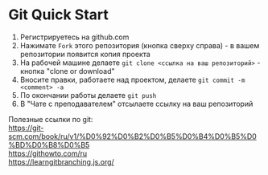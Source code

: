 # Git Quick Start

1. Регистрируетесь на github.com
2. Нажимате `Fork` этого репозитория (кнопка сверху справа) - в вашем репозитории появится копия проекта
3. На рабочей машине делаете `git clone <ссылка на ваш репозиторий>` - кнопка "clone or download"  
4. Вносите правки, работаете над проектом, делаете `git commit -m <comment> -a`  
5. По окончании работы делаете `git push`
6. В "Чате с преподавателем" отсылаете ссылку на ваш репозиторий  

Полезные ссылки по git:  
<https://git-scm.com/book/ru/v1/%D0%92%D0%B2%D0%B5%D0%B4%D0%B5%D0%BD%D0%B8%D0%B5>  
<https://githowto.com/ru>  
<https://learngitbranching.js.org/>  
